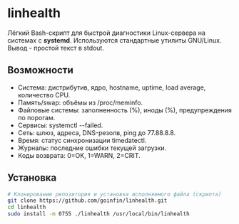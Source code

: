 # linhealth
Лёгкий Bash-скрипт для быстрой диагностики Linux-сервера на системах с **systemd**.
Используются стандартные утилиты GNU/Linux. Вывод - простой текст в stdout.

## Возможности
- Система: дистрибутив, ядро, hostname, uptime, load average, количество CPU.
- Память/swap: объёмы из /proc/meminfo.
- Файловые системы: заполненность (%), иноды (%), предупреждения по порогам.
- Сервисы: systemctl --failed.
- Сеть: шлюз, адреса, DNS-резолв, ping до 77.88.8.8.
- Время: статус синхронизации timedatectl.
- Журналы: последние ошибки текущей загрузки.
- Коды возврата: 0=OK, 1=WARN, 2=CRIT.

## Установка
```bash
# Клонирование репозитория и установка исполняемого файла (скрипта)
git clone https://github.com/goinfin/linhealth.git
cd linhealth
sudo install -m 0755 ./linhealth /usr/local/bin/linhealth

